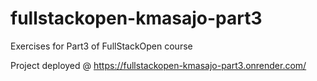 # fullstackopen-kmasajo-part3
Exercises for Part3 of FullStackOpen course

Project deployed @ https://fullstackopen-kmasajo-part3.onrender.com/